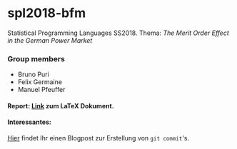 # spl2018-bfm
Statistical Programming Languages SS2018. Thema: _The Merit Order Effect in the German Power Market_

### Group members
* Bruno Puri
* Felix Germaine 
* Manuel Pfeuffer

#### Report: [Link](https://v2.overleaf.com/1144799275gytdtyhvyxkw) zum LaTeX Dokument.

#### Interessantes:

[Hier](https://chris.beams.io/posts/git-commit/) findet Ihr einen Blogpost zur
Erstellung von `git commit`'s.

